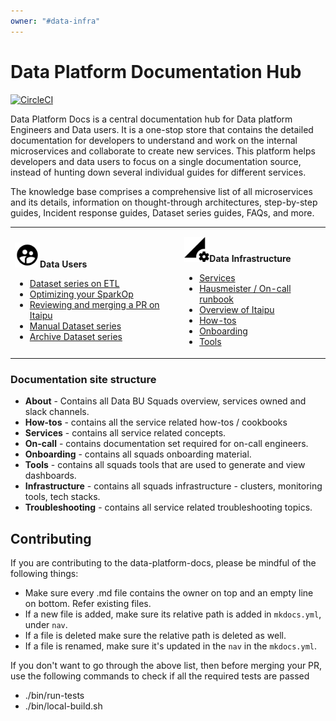 ```yaml
---
owner: "#data-infra"
---
```


# Data Platform Documentation Hub

[![CircleCI](https://circleci.com/gh/nubank/data-platform-docs.svg?style=svg&circle-token=0d7949cdca982ceb84320b0184c1f529d52df53e)](https://circleci.com/gh/nubank/data-platform-docs)

Data Platform Docs is a central documentation hub for Data platform Engineers and Data users. It is a one-stop store that contains the detailed documentation for developers to understand and work on the internal microservices and collaborate to create new services. This platform helps developers and data users to focus on a single documentation source, instead of hunting down several individual guides for different services.

The knowledge base comprises a comprehensive list of all microservices and its details, information on thought-through architectures, step-by-step guides, Incident response guides, Dataset series guides, FAQs, and more.

<table>
  <tr>
  <td>
    <p><img src="images/data-users.png" width="40" height=""/><b>Data Users</b></p>
    <p>
     <ul>
     <li><a href="https://data-platform-docs.nubank.com.br/data-users/etl_users/dss-on-etl/">Dataset series on ETL</a></li>
     <li><a href="https://data-platform-docs.nubank.com.br/data-users/etl_users/optimizing_your_sparkop/">Optimizing your SparkOp</a></li>
     <li><a href="https://data-platform-docs.nubank.com.br/how-tos/itaipu/itaipu_reviewer/">Reviewing and merging a PR on Itaipu</a></li>
     <li><a href="https://data-platform-docs.nubank.com.br/data-users/etl_users/manual_dataset_series/">Manual Dataset series<a></li>
     <li><a href="https://data-platform-docs.nubank.com.br/data-users/etl_users/ingestion/archives/">Archive Dataset series<a></li>
     </ul></p>
     </td>
  <td>
    <p><img src="images/data-infra-icon.png" width="40" height=""/><b>Data Infrastructure</b></a>
     <ul>
      <li><a href="https://data-platform-docs.nubank.com.br/infrastructure/data-infra/inventory/">Services</a></li>
      <li><a href="https://data-platform-docs.nubank.com.br/on-call/data-infra/on_call_runbook/">Hausmeister / On-call runbook</a></li>
      <li><a href="https://data-platform-docs.nubank.com.br/services/data-processing/itaipu/itaipu/">Overview of Itaipu</a></li>
        <li><a href="https://data-platform-docs.nubank.com.br/how-tos/itaipu/contracts/">How-tos</a></li>
        <li><a href="https://data-platform-docs.nubank.com.br/onboarding/data-infra/introduction/">Onboarding</a></li>
        <li><a href="https://data-platform-docs.nubank.com.br/tools/databricks/">Tools</a></li>
    </ul></p>
     </td>
  </tr>

</table>

### Documentation site structure

- **About** - Contains all Data BU Squads overview, services owned and slack channels.
- **How-tos** - contains all the service related how-tos / cookbooks
- **Services** - contains all service related concepts.
- **On-call** - contains documentation set required for on-call engineers.
- **Onboarding** - contains all squads onboarding material.
- **Tools** - contains all squads tools that are used to generate and view dashboards.
- **Infrastructure** - contains all squads infrastructure - clusters, monitoring tools, tech stacks.
- **Troubleshooting** - contains all service related troubleshooting topics.


## Contributing

If you are contributing to the data-platform-docs, please be mindful of the following things:

* Make sure every .md file contains the owner on top and an empty line on bottom. Refer existing files.
* If a new file is added, make sure its relative path is added in `mkdocs.yml`, under `nav`.
* If a file is deleted make sure the relative path is deleted as well.
* If a file is renamed, make sure it's updated in the `nav` in the `mkdocs.yml`.

If you don't want to go through the above list, then before merging your PR,
use the following commands to check if all the required tests are passed

- ./bin/run-tests
- ./bin/local-build.sh

<!-- markdownlint-disable-file -->
